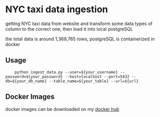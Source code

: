# NYC taxi data ingestion
getting NYC taxi data from website and transform some data types of column to the correct one, then load it into local postgreSQL

the total data is around 1,369,765 rows, 
postgreSQL is containerized in docker

## Usage
```shell
    python ingest_data.py --user=${your_username} --password=${your_password} --host=localhost --port=5432 --db=${your_db_name} --table_name=${your_table} --url=${url}
```

## Docker Images
docker images can be downloaded on my [docker hub](https://hub.docker.com/repository/docker/harenboy/taxi_ingest/general)
